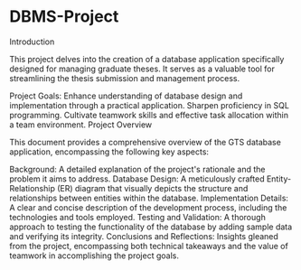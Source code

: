 # DBMS-Project

Introduction

This project delves into the creation of a database application specifically designed for managing graduate theses. It serves as a valuable tool for streamlining the thesis submission and management process.

Project Goals:
Enhance understanding of database design and implementation through a practical application.
Sharpen proficiency in SQL programming.
Cultivate teamwork skills and effective task allocation within a team environment.
Project Overview

This document provides a comprehensive overview of the GTS database application, encompassing the following key aspects:

Background: A detailed explanation of the project's rationale and the problem it aims to address.
Database Design: A meticulously crafted Entity-Relationship (ER) diagram that visually depicts the structure and relationships between entities within the database.
Implementation Details: A clear and concise description of the development process, including the technologies and tools employed.
Testing and Validation: A thorough approach to testing the functionality of the database by adding sample data and verifying its integrity.
Conclusions and Reflections: Insights gleaned from the project, encompassing both technical takeaways and the value of teamwork in accomplishing the project goals.
